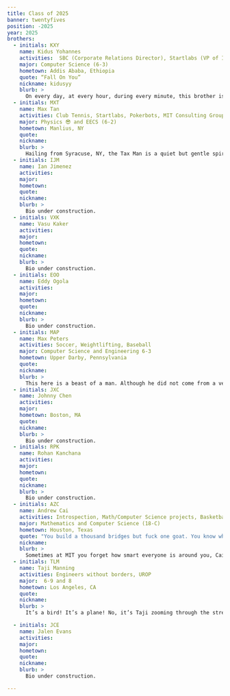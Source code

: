 ```yaml
---
title: Class of 2025
banner: twentyfives
position: -2025
year: 2025
brothers:
  - initials: KXY
    name: Kidus Yohannes
    activities:  SBC (Corporate Relations Director), Startlabs (VP of Internal Development), Ethiopian Student Association (Social Chair), Collegiate Capital (Sourcing Analyst)
    major: Computer Science (6-3)
    hometown: Addis Ababa, Ethiopia
    quote: “Fall On You”
    nickname: kidusyy
    blurb: >
      On every day, at every hour, during every minute, this brother is the talk of the town of MIT. Greeting hundreds of people between classes in the infinite corridor and running our most iconic social events at PKT - to many he sounds like a deity or legend. But to us he is the kind soul named Kidus that blesses our fraternity. Hailing from the great country of Ethiopia, Kidus has his eyes on changing the world. As an innovator, he’s involved in a multitude of startups in industries from EdTech to Tourism looking to better the next generation. As a leader, he holds multiple executive positions in MIT’s premier business and entrepreneurship clubs. As an engineer, he can build any website out back to front. And when he’s not working on his next project, he enjoys curating his next instagram-worthy photo, supporting his Man City side, or religiously listening to The Weekend. It’s time to roll out the carpet, cause MIT’s next superstar is on his way.
  - initials: MXT
    name: Max Tan
    activities: Club Tennis, Startlabs, Pokerbots, MIT Consulting Group
    major: Physics 😎 and EECS (6-2)
    hometown: Manlius, NY
    quote: 
    nickname:
    blurb: >
      Hailing from Syracuse, NY, the Tax Man is a quiet but gentle spirit. When he's not collecting dues as treasurer (appropriate role given the name), he can be found unknowingly charming all with his good looks and genius craft. Well experienced and accomplished from his Exeter days, Max continues to excel at all that he does. From performing in MIT's orchestra to hitting balls (with a tennis racquet of course!) to discovering the Grand Unified Theory, Max is a jack of all trades. With these musical, creative, athletic, and intellectual qualities, Max is most clearly a sort of renaissance man, if you will (still can't beat Ian in FIFA though). Statistically, you can't win them all, but Max is clearly an outlier.
  - initials: IJM
    name: Ian Jimenez
    activities: 
    major: 
    hometown: 
    quote: 
    nickname: 
    blurb: >
      Bio under construction.
  - initials: VXK
    name: Vasu Kaker
    activities: 
    major: 
    hometown: 
    quote: 
    nickname: 
    blurb: >
      Bio under construction.
  - initials: EOO
    name: Eddy Ogola
    activities: 
    major: 
    hometown: 
    quote: 
    nickname:
    blurb: >
      Bio under construction.
  - initials: MAP
    name: Max Peters
    activities: Soccer, Weightlifting, Baseball
    major: Computer Science and Engineering 6-3
    hometown: Upper Darby, Pennsylvania
    quote: 
    nickname:
    blurb: >
      This here is a beast of a man. Although he did not come from a very prestigious high school, he has easily shown that he deserves to be at MIT. This magnificent man has no bounds as he is a jack of all trades. Intelligence, check. Athletic prowess, check. Humor, check. An absolute stud, check. Party animal, definitely check. He is an easily approachable guy that many people love to be around. However, like many other unfortunate students at MIT, he has converted to become a 6-3 major. Originally planning to be a physics major, he fell into the trap of the course called 6.0001 and found that he actually enjoyed coding. In fact, either through enjoyment or insanity, he filled his second semester mostly with coding courses, sacrificing countless nights of sleep. While it is a shame that he has joined the massive herd of Course 6's in MIT, his intelligence is demonstrated by his insane ability to handle all these Course 6 assignments, whether efficiently or not, and he will be able to make more money in the future! This man is a monster in class, the court, and at parties.
  - initials: JXC
    name: Johnny Chen
    activities:
    major: 
    hometown: Boston, MA
    quote:
    nickname: 
    blurb: >
      Bio under construction.
  - initials: RPK
    name: Rohan Kanchana
    activities:
    major:
    hometown:
    quote:
    nickname:
    blurb: >
      Bio under construction.
  - initials: AZC
    name: Andrew Cai
    activities: Introspection, Math/Computer Science projects, Basketball
    major: Mathematics and Computer Science (18-C)
    hometown: Houston, Texas 
    quote: "You build a thousand bridges but fuck one goat. You know what they'll call you? A goat fucker."
    nickname: 
    blurb: >
      Sometimes at MIT you forget how smart everyone is around you, Cai is one of those people who helps you remember. From math competitions to graduate classes in freshman year, there’s no question he’s intelligent. But, even deeper than his intellect is his ability as a self oriented leader which is most likely a consequence of his keenness for introspection. He regularly reflects on every facet of his life and easily admits his shortcomings and strives to improve. Despite his tall achievements (or maybe even the reason for their existence in the first place) he is grounded in raw enthusiasm for his work, and an endless sight on something greater for the future. 
  - initials: TLM
    name: Taji Manning
    activities: Engineers without borders, UROP
    major:  6-9 and 8
    hometown: Los Angeles, CA
    quote: 
    nickname:
    blurb: >
      It’s a bird! It’s a plane! No, it’s Taji zooming through the streets of Boston on his electric bike. As is common with MIT students, Taji is infatuated with computers. However, less common is his desire to actually benefit society, unlike SWEs and Sloanies. Thus, he is interested in human centered innovations, such as human centered AI, computer vision, computer graphics, and computer human interfaces. Taji is also an avid 3D modeler, capable of vividly designing your deepest, darkest fantasies. Nevertheless, Taji’s most important trait is his genuine and unwavering compassion for others. Taji is always looking for a way to help people and he inspires those around him to do the same. He truly makes everyone feel valued and we are lucky to have him as part of our family.

  - initials: JCE
    name: Jalen Evans
    activities: 
    major: 
    hometown: 
    quote:
    nickname: 
    blurb: >
      Bio under construction.

---
```

